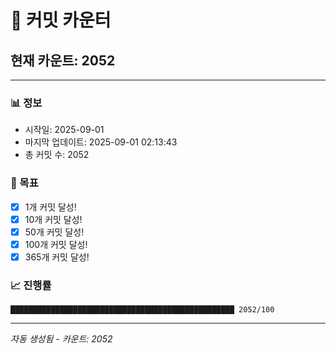 # 🔢 커밋 카운터

## 현재 카운트: 2052

---

### 📊 정보
- 시작일: 2025-09-01
- 마지막 업데이트: 2025-09-01 02:13:43
- 총 커밋 수: 2052

### 🎯 목표
- [x] 1개 커밋 달성!
- [x] 10개 커밋 달성!
- [x] 50개 커밋 달성!
- [x] 100개 커밋 달성!
- [x] 365개 커밋 달성!

### 📈 진행률
```
██████████████████████████████████████████████████ 2052/100
```

---
*자동 생성됨 - 카운트: 2052*
